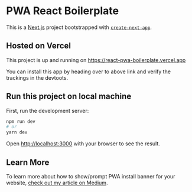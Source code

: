 # PWA React Boilerplate

This is a [Next.js](https://nextjs.org/) project bootstrapped with [`create-next-app`](https://github.com/vercel/next.js/tree/canary/packages/create-next-app).

## Hosted on Vercel

This project is up and running on <https://react-pwa-boilerplate.vercel.app>

You can install this app by heading over to above link and verify the trackings in the devtoots.

## Run this project on local machine

First, run the development server:

```bash
npm run dev
# or
yarn dev
```

Open [http://localhost:3000](http://localhost:3000) with your browser to see the result.

## Learn More

To learn more about how to show/prompt PWA install banner for your website, [check out my article on Medium]("https://suncommander.medium.com/how-to-show-pwa-install-banner-add-to-homescreen-for-your-website-b1fbe6ebfdb5").
